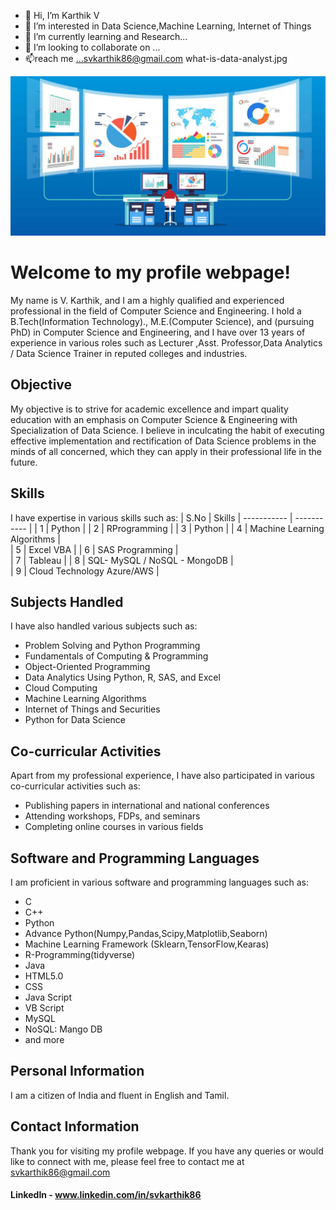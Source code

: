 - 👋 Hi, I’m Karthik V
- 👀 I’m interested in Data Science,Machine Learning, Internet of Things
- 🌱 I’m currently learning and Research...
- 💞️ I’m looking to collaborate on ...
- 📫reach me ...svkarthik86@gmail.com 
what-is-data-analyst.jpg

<img src="what-is-data-analyst.jpg"  width="125%" height="15%">
<!---
svkarthik86/svkarthik86 is a ✨ special ✨ repository because its `README.md` (this file) appears on your GitHub profile.
You can click the Preview link to take a look at your changes.
--->

		
# Welcome to my profile webpage!

My name is V. Karthik, and I am a highly qualified and experienced professional in the field of Computer Science and Engineering. I hold a B.Tech(Information Technology)., M.E.(Computer Science), and (pursuing PhD) in Computer Science and Engineering, and I have over 13 years of experience in various roles such as Lecturer ,Asst. Professor,Data Analytics / Data Science Trainer in reputed colleges and industries.

## Objective

My objective is to strive for academic excellence and impart quality education with an emphasis on Computer Science & Engineering with Specialization of Data Science. I believe in inculcating the habit of executing effective implementation and rectification of Data Science problems in the minds of all concerned, which they can apply in their professional life in the future.

## Skills

I have expertise in various skills such as:
|   S.No             |  Skills
| -----------        | -----------   |
| 1                  | Python        |
| 2		     | RProgramming  |
| 3                  | Python        |
| 4		     | Machine Learning Algorithms  |		
| 5                  | Excel VBA       |
| 6		     | SAS Programming |		
| 7                  | Tableau        |
| 8		     | SQL- MySQL / NoSQL - MongoDB |		
| 9                  | Cloud Technology Azure/AWS    |
	

## Subjects Handled

I have also handled various subjects such as:

- Problem Solving and Python Programming
- Fundamentals of Computing & Programming
- Object-Oriented Programming
- Data Analytics Using Python, R, SAS, and Excel
- Cloud Computing
- Machine Learning Algorithms
- Internet of Things and Securities
- Python for Data Science


## Co-curricular Activities

Apart from my professional experience, I have also participated in various co-curricular activities such as:

- Publishing papers in international and national conferences
- Attending workshops, FDPs, and seminars
- Completing online courses in various fields

## Software and Programming Languages

I am proficient in various software and programming languages such as:

- C
- C++
- Python
- Advance Python(Numpy,Pandas,Scipy,Matplotlib,Seaborn)
- Machine Learning Framework (Sklearn,TensorFlow,Kearas)
- R-Programming(tidyverse)
- Java
- HTML5.0
- CSS
- Java Script
- VB Script
- MySQL
- NoSQL: Mango DB
- and more

## Personal Information

I am a citizen of India and fluent in English and Tamil.

## Contact Information

Thank you for visiting my profile webpage. If you have any queries or would like to connect with me, please feel free to contact me at svkarthik86@gmail.com 
#### LinkedIn - www.linkedin.com/in/svkarthik86


